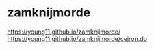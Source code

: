 # zamknijmorde

https://young11.github.io/zamknijmorde/
https://young11.github.io/zamknijmorde/cejron.do
